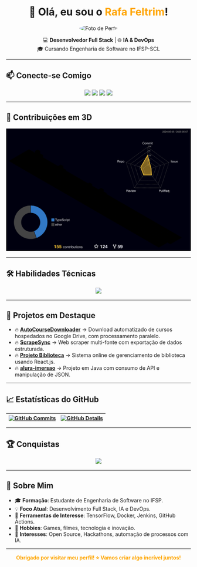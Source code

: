 <h1 align="center">
  👋 Olá, eu sou o <span style="color:#FFA500;">Rafa Feltrim</span>!
</h1>

<p align="center">
  <img src="https://github.com/RaFeltrim.png" width="150" height="150" style="border-radius:50%;" alt="Foto de Perfil">
</p>

<p align="center">
  💻 <b>Desenvolvedor Full Stack</b> | 🌐 <b>IA & DevOps</b>  
  <br />
  🎓 Cursando Engenharia de Software no IFSP-SCL
</p>

---

## 📫 Conecte-se Comigo

<p align="center">
  <a href="mailto:rafeltrim@gmail.com"><img src="https://img.shields.io/badge/-Email-D14836?style=for-the-badge&logo=gmail&logoColor=white"></a>
  <a href="https://linkedin.com/in/rafael-feltrim-me"><img src="https://img.shields.io/badge/-LinkedIn-0A66C2?style=for-the-badge&logo=linkedin&logoColor=white"></a>
  <a href="https://github.com/RaFeltrim"><img src="https://img.shields.io/badge/-GitHub-181717?style=for-the-badge&logo=github&logoColor=white"></a>
  <a href="https://instagram.com/rafeltrim"><img src="https://img.shields.io/badge/-Instagram-E4405F?style=for-the-badge&logo=instagram&logoColor=white"></a>
</p>

---

## 🧩 Contribuições em 3D

<p align="center">
  <img src="https://raw.githubusercontent.com/RaFeltrim/RaFeltrim/main/profile-3d-contrib/profile-night-rainbow.svg" alt="Gráfico de contribuições em 3D" />
</p>

---

## 🛠️ Habilidades Técnicas

<div align="center">
  <a href="https://skillicons.dev">
    <img src="https://skillicons.dev/icons?i=git,github,githubdesktop,gitbash,vscode,visualstudio,py,java,cs,dotnet,javascript,typescript,react,angular,django,spring,html,css,bootstrap,tailwind,sass,postman,cypress,docker,linux,figma,vercel,mongodb,postgres,mysql,tensorflow,robotframework" />
  </a>
</div>

---

## 📂 Projetos em Destaque

- 🔥 [**AutoCourseDownloader**](https://github.com/RaFeltrim/AutoCourseDownloader) → Download automatizado de cursos hospedados no Google Drive, com processamento paralelo.
- 🔥 [**ScrapeSync**](https://github.com/RaFeltrim/ScrapeSync) → Web scraper multi-fonte com exportação de dados estruturada.
- 🔥 [**Projeto Biblioteca**](https://github.com/RaFeltrim/Projeto-Biblioteca) → Sistema online de gerenciamento de biblioteca usando React.js.
- 🔥 [**alura-imersao**](https://github.com/RaFeltrim/alura-imersao) → Projeto em Java com consumo de API e manipulação de JSON.

---

## 📈 Estatísticas do GitHub

| [![GitHub Commits](http://github-profile-summary-cards.vercel.app/api/cards/productive-time?username=RaFeltrim&theme=dracula&utcOffset=-3)](https://github.com/vn7n24fzkq/github-profile-summary-cards) | [![GitHub Details](http://github-profile-summary-cards.vercel.app/api/cards/profile-details?username=RaFeltrim&theme=dracula)](https://github.com/vn7n24fzkq/github-profile-summary-cards) |
| ----------- | ----------- |

---

## 🏆 Conquistas

<div align="center">
  <img src="https://github-profile-trophy.vercel.app/?username=RaFeltrim&row=1&column=6&theme=dracula&margin-w=15&margin-h=15" />
</div>

---

## 🚀 Sobre Mim

- 🎓 **Formação**: Estudante de Engenharia de Software no IFSP.
- 💡 **Foco Atual**: Desenvolvimento Full Stack, IA e DevOps.
- 🤖 **Ferramentas de Interesse**: TensorFlow, Docker, Jenkins, GitHub Actions.
- 💬 **Hobbies**: Games, filmes, tecnologia e inovação.
- 🧠 **Interesses**: Open Source, Hackathons, automação de processos com IA.

---

<p align="center">
  <b><span style="color:#FFA500;">Obrigado por visitar meu perfil! ⭐ Vamos criar algo incrível juntos!</span></b>
</p>
